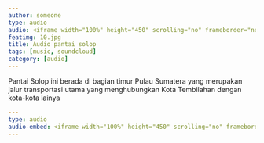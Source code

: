 ```yaml
---
author: someone
type: audio
audio: <iframe width="100%" height="450" scrolling="no" frameborder="no" audio src="LAGU ZAPIN - PANTAI SOLOP.ogg"></iframe>
featimg: 10.jpg
title: Audio pantai solop
tags: [music, soundcloud]
category: [audio]
---
```

Pantai Solop ini berada di bagian timur Pulau Sumatera yang merupakan jalur transportasi utama 
yang menghubungkan Kota Tembilahan dengan kota-kota lainya 

```yml
---
type: audio
audio-embed: <iframe width="100%" height="450" scrolling="no" frameborder="no"  source src="LAGU ZAPIN - PANTAI SOLOP.ogg"></iframe>
---
```